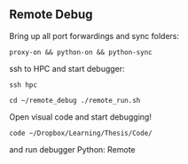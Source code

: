 ## Remote Debug
Bring up all port forwardings and sync folders:

`
proxy-on && python-on && python-sync
`

ssh to HPC and start debugger:

`ssh hpc`

`cd ~/remote_debug ./remote_run.sh`

Open visual code and start debugging!

`
code ~/Dropbox/Learning/Thesis/Code/
`

and run debugger Python: Remote
